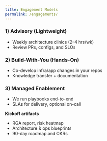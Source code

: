 ```yaml
---
title: Engagement Models
permalink: /engagements/
---
```


### 1) Advisory (Lightweight)
- Weekly architecture clinics (2–4 hrs/wk)
- Review PRs, configs, and SLOs

### 2) Build-With-You (Hands-On)
- Co-develop infra/app changes in your repos
- Knowledge transfer + documentation

### 3) Managed Enablement
- We run playbooks end-to-end
- SLAs for delivery, optional on-call

**Kickoff artifacts**
- RGA report, risk heatmap
- Architecture & ops blueprints
- 90-day roadmap and OKRs
